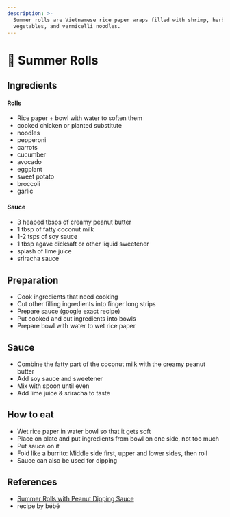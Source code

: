 ```yaml
---
description: >-
  Summer rolls are Vietnamese rice paper wraps filled with shrimp, herbs,
  vegetables, and vermicelli noodles.
---
```


# 🌯 Summer Rolls

## Ingredients

#### Rolls

* Rice paper + bowl with water to soften them
* cooked chicken or planted substitute
* noodles
* pepperoni
* carrots
* cucumber
* avocado
* eggplant
* sweet potato
* broccoli
* garlic

#### Sauce

* 3 heaped tbsps of creamy peanut butter
* 1 tbsp of fatty coconut milk
* 1-2 tsps of soy sauce
* 1 tbsp agave dicksaft or other liquid sweetener
* splash of lime juice
* sriracha sauce

## Preparation

* Cook ingredients that need cooking
* Cut other filling ingredients into finger long strips
* Prepare sauce (google exact recipe)
* Put cooked and cut ingredients into bowls
* Prepare bowl with water to wet rice paper

## Sauce

* Combine the fatty part of the coconut milk with the creamy peanut butter
* Add soy sauce and sweetener
* Mix with spoon until even
* Add lime juice & sriracha to taste

## How to eat

* Wet rice paper in water bowl so that it gets soft
* Place on plate and put ingredients from bowl on one side, not too much
* Put sauce on it
* Fold like a burrito: Middle side first, upper and lower sides, then roll
* Sauce can also be used for dipping

## References

* [Summer Rolls with Peanut Dipping Sauce](https://www.delish.com/cooking/recipe-ideas/a30779925/summer-rolls-recipes/)
* recipe by bébé

